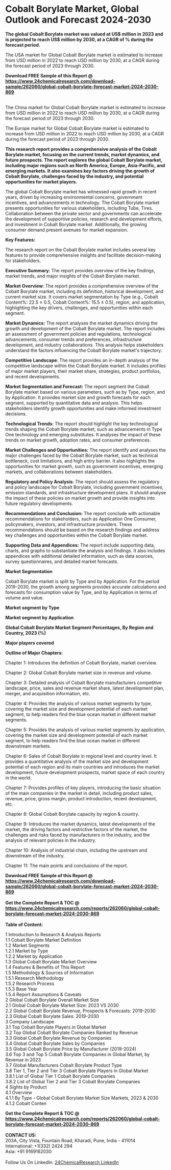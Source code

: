 <h1>Cobalt Borylate Market, Global Outlook and Forecast 2024-2030</h1><p><strong>The global Cobalt Borylate market was valued at US$ million in 2023 and is projected to reach US$ million by 2030, at a CAGR of % during the forecast period.</strong></p><p>
</p><p>The USA market for Global Cobalt Borylate market is estimated to increase from USD million in 2022 to reach USD million by 2030, at a CAGR during the forecast period of 2023 through 2030.</p><div><b>Download FREE Sample of this Report @ 
            <a href="https://www.24chemicalresearch.com/download-sample/262060/global-cobalt-borylate-forecast-market-2024-2030-869">
            https://www.24chemicalresearch.com/download-sample/262060/global-cobalt-borylate-forecast-market-2024-2030-869</a></b></div><br><p>
</p><p>The China market for Global Cobalt Borylate market is estimated to increase from USD million in 2022 to reach USD million by 2030, at a CAGR during the forecast period of 2023 through 2030.</p><p>
</p><p>The Europe market for Global Cobalt Borylate market is estimated to increase from USD million in 2022 to reach USD million by 2030, at a CAGR during the forecast period of 2023 through 2030.</p><p>
</p><p><strong>This research report provides a comprehensive analysis of the Cobalt Borylate market, focusing on the current trends, market dynamics, and future prospects. The report explores the global Cobalt Borylate market, including major regions such as North America, Europe, Asia-Pacific, and emerging markets. It also examines key factors driving the growth of Cobalt Borylate, challenges faced by the industry, and potential opportunities for market players.</strong></p><p>
The global Cobalt Borylate market has witnessed rapid growth in recent years, driven by increasing environmental concerns, government incentives, and advancements in technology. The Cobalt Borylate market presents opportunities for various stakeholders, including Tube, Tires. Collaboration between the private sector and governments can accelerate the development of supportive policies, research and development efforts, and investment in Cobalt Borylate market. Additionally, the growing consumer demand present avenues for market expansion.</p><p>
<strong>Key Features:</strong></p><p>
The research report on the Cobalt Borylate market includes several key features to provide comprehensive insights and facilitate decision-making for stakeholders.</p><p>
<strong>Executive Summary</strong>: The report provides overview of the key findings, market trends, and major insights of the Cobalt Borylate market.</p><p>
<strong>Market Overview</strong>: The report provides a comprehensive overview of the Cobalt Borylate market, including its definition, historical development, and current market size. It covers market segmentation by Type (e.g., Cobalt Content%: 22.5 ± 0.5, Cobalt Content%: 15.5 ± 0.5), region, and application, highlighting the key drivers, challenges, and opportunities within each segment.</p><p>
<strong>Market Dynamics:</strong> The report analyses the market dynamics driving the growth and development of the Cobalt Borylate market. The report includes an assessment of government policies and regulations, technological advancements, consumer trends and preferences, infrastructure development, and industry collaborations. This analysis helps stakeholders understand the factors influencing the Cobalt Borylate market's trajectory.</p><p>
<strong>Competitive Landscape</strong>: The report provides an in-depth analysis of the competitive landscape within the Cobalt Borylate market. It includes profiles of major market players, their market share, strategies, product portfolios, and recent developments.</p><p>
<strong>Market Segmentation and Forecast:</strong> The report segment the Cobalt Borylate market based on various parameters, such as by Type, region, and by Application. It provides market size and growth forecasts for each segment, supported by quantitative data and analysis. This helps stakeholders identify growth opportunities and make informed investment decisions.</p><p>
<strong>Technological Trends</strong>: The report should highlight the key technological trends shaping the Cobalt Borylate market, such as advancements in Type One technology and emerging substitutes. It analyses the impact of these trends on market growth, adoption rates, and consumer preferences.</p><p>
<strong>Market Challenges and Opportunities:</strong> The report identify and analyses the major challenges faced by the Cobalt Borylate market, such as technical bottleneck, cost limitations, and high entry barrier. It also highlights the opportunities for market growth, such as government incentives, emerging markets, and collaborations between stakeholders.</p><p>
<strong>Regulatory and Policy Analysis</strong>: The report should assess the regulatory and policy landscape for Cobalt Borylate, including government incentives, emission standards, and infrastructure development plans. It should analyse the impact of these policies on market growth and provide insights into future regulatory developments.</p><p>
<strong>Recommendations and Conclusion:</strong> The report conclude with actionable recommendations for stakeholders, such as Application One Consumer, policymakers, investors, and infrastructure providers. These recommendations should be based on the research findings and address key challenges and opportunities within the Cobalt Borylate market.</p><p>
<strong>Supporting Data and Appendices:</strong> The report include supporting data, charts, and graphs to substantiate the analysis and findings. It also includes appendices with additional detailed information, such as data sources, survey questionnaires, and detailed market forecasts.</p><p>
<strong>Market Segmentation</strong></p><p>
Cobalt Borylate market is split by Type and by Application. For the period 2019-2030, the growth among segments provides accurate calculations and forecasts for consumption value by Type, and by Application in terms of volume and value.</p><p>
<strong>Market segment by Type</strong></p><p>
</p><p>
</p><p><strong>Market segment by Application</strong></p><p>
</p><p>
</p><p><strong>Global Cobalt Borylate Market Segment Percentages, By Region and Country, 2023 (%)</strong></p><p>
</p><p>
</p><p><strong>Major players covered</strong></p><p>
</p><p>
</p><p><strong>Outline of Major Chapters:</strong></p><p>
Chapter 1: Introduces the definition of Cobalt Borylate, market overview.</p><p>
Chapter 2: Global Cobalt Borylate market size in revenue and volume.</p><p>
Chapter 3: Detailed analysis of Cobalt Borylate manufacturers competitive landscape, price, sales and revenue market share, latest development plan, merger, and acquisition information, etc.</p><p>
Chapter 4: Provides the analysis of various market segments by type, covering the market size and development potential of each market segment, to help readers find the blue ocean market in different market segments.</p><p>
Chapter 5: Provides the analysis of various market segments by application, covering the market size and development potential of each market segment, to help readers find the blue ocean market in different downstream markets.</p><p>
Chapter 6: Sales of Cobalt Borylate in regional level and country level. It provides a quantitative analysis of the market size and development potential of each region and its main countries and introduces the market development, future development prospects, market space of each country in the world.</p><p>
Chapter 7: Provides profiles of key players, introducing the basic situation of the main companies in the market in detail, including product sales, revenue, price, gross margin, product introduction, recent development, etc.</p><p>
Chapter 8: Global Cobalt Borylate capacity by region &amp; country.</p><p>
Chapter 9: Introduces the market dynamics, latest developments of the market, the driving factors and restrictive factors of the market, the challenges and risks faced by manufacturers in the industry, and the analysis of relevant policies in the industry.</p><p>
Chapter 10: Analysis of industrial chain, including the upstream and downstream of the industry.</p><p>
Chapter 11: The main points and conclusions of the report.</p><div><b>Download FREE Sample of this Report @ 
            <a href="https://www.24chemicalresearch.com/download-sample/262060/global-cobalt-borylate-forecast-market-2024-2030-869">
            https://www.24chemicalresearch.com/download-sample/262060/global-cobalt-borylate-forecast-market-2024-2030-869</a></b></div><br><div><b>Get the Complete Report & TOC @ 
            <a href="https://www.24chemicalresearch.com/reports/262060/global-cobalt-borylate-forecast-market-2024-2030-869">
            https://www.24chemicalresearch.com/reports/262060/global-cobalt-borylate-forecast-market-2024-2030-869</a></b></div><br>
            <b>Table of Content:</b><p>1 Introduction to Research & Analysis Reports<br />
    1.1 Cobalt Borylate Market Definition<br />
    1.2 Market Segments<br />
        1.2.1 Market by Type<br />
        1.2.2 Market by Application<br />
    1.3 Global Cobalt Borylate Market Overview<br />
    1.4 Features & Benefits of This Report<br />
    1.5 Methodology & Sources of Information<br />
        1.5.1 Research Methodology<br />
        1.5.2 Research Process<br />
        1.5.3 Base Year<br />
        1.5.4 Report Assumptions & Caveats<br />
2 Global Cobalt Borylate Overall Market Size<br />
    2.1 Global Cobalt Borylate Market Size: 2023 VS 2030<br />
    2.2 Global Cobalt Borylate Revenue, Prospects & Forecasts: 2019-2030<br />
    2.3 Global Cobalt Borylate Sales: 2019-2030<br />
3 Company Landscape<br />
    3.1 Top Cobalt Borylate Players in Global Market<br />
    3.2 Top Global Cobalt Borylate Companies Ranked by Revenue<br />
    3.3 Global Cobalt Borylate Revenue by Companies<br />
    3.4 Global Cobalt Borylate Sales by Companies<br />
    3.5 Global Cobalt Borylate Price by Manufacturer (2019-2024)<br />
    3.6 Top 3 and Top 5 Cobalt Borylate Companies in Global Market, by Revenue in 2023<br />
    3.7 Global Manufacturers Cobalt Borylate Product Type<br />
    3.8 Tier 1, Tier 2 and Tier 3 Cobalt Borylate Players in Global Market<br />
        3.8.1 List of Global Tier 1 Cobalt Borylate Companies<br />
        3.8.2 List of Global Tier 2 and Tier 3 Cobalt Borylate Companies<br />
4 Sights by Product<br />
    4.1 Overview<br />
        4.1.1 By Type - Global Cobalt Borylate Market Size Markets, 2023 & 2030<br />
        4.1.2 Cobalt Conten</p><div><b>Get the Complete Report & TOC @ 
            <a href="https://www.24chemicalresearch.com/reports/262060/global-cobalt-borylate-forecast-market-2024-2030-869">
            https://www.24chemicalresearch.com/reports/262060/global-cobalt-borylate-forecast-market-2024-2030-869</a></b></div><br><b>CONTACT US:</b><br>
            203A, City Vista, Fountain Road, Kharadi, Pune, India - 411014<br>
            International: +1(332) 2424 294<br>
            Asia: +91 9169162030 <br><br>
            Follow Us On LinkedIn: <a href="https://www.linkedin.com/company/24chemicalresearch/">24ChemicalResearch LinkedIn</a>